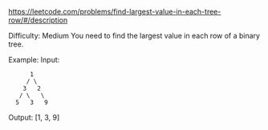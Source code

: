 https://leetcode.com/problems/find-largest-value-in-each-tree-row/#/description

Difficulty: Medium
You need to find the largest value in each row of a binary tree.

Example:
Input: 

          1
         / \
        3   2
       / \   \  
      5   3   9 

Output: [1, 3, 9]

